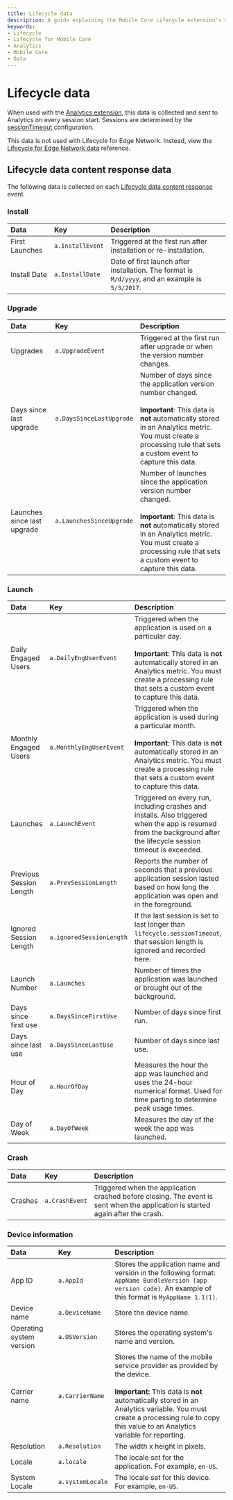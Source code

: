```yaml
---
title: Lifecycle data
description: A guide explaining the Mobile Core Lifecycle extension's data, usually used with Adobe Analytics extensions.
keywords:
- Lifecycle
- Lifecycle for Mobile Core
- Analytics
- Mobile Core
- Data
---
```


# Lifecycle data

When used with the [Analytics extension](../../../../solution/adobe-analytics/index.md), this data is collected and sent to Analytics on every session start. Sessions are determined by the [sessionTimeout](./configuration-keys.md#lifecyclesessiontimeout) configuration.

<InlineAlert variant="warning" slots="text"/>

This data is not used with Lifecycle for Edge Network. Instead, view the [Lifecycle for Edge Network data](../../../../edge/lifecycle-for-edge-network/data-reference.md) reference.

## Lifecycle data content response data

The following data is collected on each [Lifecycle data content response](./event-reference.md#lifecycle-data-content-response) event.

### Install

| **Data** | **Key** | **Description** |
| :--- | :--- | :--- |
| First Launches | `a.InstallEvent` | Triggered at the first run after installation or re-installation. |
| Install Date | `a.InstallDate` | Date of first launch after installation. The format is `M/d/yyyy`, and an example is `5/3/2017`. |

### Upgrade

| **Data** | **Key** | **Description** |
| :--- | :--- | :--- |
| Upgrades | `a.UpgradeEvent` | Triggered at the first run after upgrade or when the version number changes. |
| Days since last upgrade | `a.DaysSinceLastUpgrade` | Number of days since the application version number changed. <br/><br/> **Important**: This data is **not** automatically stored in an Analytics metric. You must create a processing rule that sets a custom event to capture this data. |
| Launches since last upgrade | `a.LaunchesSinceUpgrade` | Number of launches since the application version number changed. <br/><br/> **Important**: This data is **not** automatically stored in an Analytics metric. You must create a processing rule that sets a custom event to capture this data. |

### Launch

| **Data** | **Key** | **Description** |
| :--- | :--- | :--- |
| Daily Engaged Users | `a.DailyEngUserEvent` | Triggered when the application is used on a particular day.<br/><br/> **Important**: This data is **not** automatically stored in an Analytics metric. You must create a processing rule that sets a custom event to capture this data. |
| Monthly Engaged Users | `a.MonthlyEngUserEvent` | Triggered when the application is used during a particular month.<br/><br/> **Important**: This data is **not** automatically stored in an Analytics metric. You must create a processing rule that sets a custom event to capture this data. |
| Launches | `a.LaunchEvent` | Triggered on every run, including crashes and installs. Also triggered when the app is resumed from the background after the lifecycle session timeout is exceeded. |
| Previous Session Length | `a.PrevSessionLength` | Reports the number of seconds that a previous application session lasted based on how long the application was open and in the foreground. |
| Ignored Session Length | `a.ignoredSessionLength` | If the last session is set to last longer than `lifecycle.sessionTimeout`, that session length is ignored and recorded here. |
| Launch Number | `a.Launches` | Number of times the application was launched or brought out of the background. |
| Days since first use | `a.DaysSinceFirstUse` | Number of days since first run. |
| Days since last use | `a.DaysSinceLastUse` | Number of days since last use. |
| Hour of Day | `a.HourOfDay` | Measures the hour the app was launched and uses the 24-hour numerical format. Used for time parting to determine peak usage times. |
| Day of Week | `a.DayOfWeek` | Measures the day of the week the app was launched. |

### Crash

| **Data** | **Key** | **Description** |
| :--- | :--- | :--- |
| Crashes | `a.CrashEvent` | Triggered when the application crashed before closing. The event is sent when the application is started again after the crash. |

### Device information

| **Data** | **Key** | **Description** |
| :--------- | :------ | :-------------- |
| App ID | `a.AppId` | Stores the application name and version in the following format: `AppName BundleVersion (app version code)`. An example of this format is `MyAppName 1.1(1)`. |
| Device name | `a.DeviceName` | Store the device name. |
| Operating system version | `a.OSVersion` | Stores the operating system's name and version. |
| Carrier name | `a.CarrierName` | Stores the name of the mobile service provider as provided by the device. <br/><br/> **Important:** This data is **not** automatically stored in an Analytics variable. You must create a processing rule to copy this value to an Analytics variable for reporting. |
| Resolution | `a.Resolution` | The width x height in pixels. |
| Locale | `a.locale` | The locale set for the application. For example, `en-US`. |
| System Locale | `a.systemLocale` | The locale set for this device. For example, `en-US`. |

